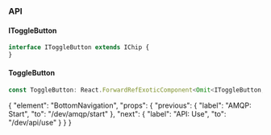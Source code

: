 

### API

#### IToggleButton

```ts
interface IToggleButton extends IChip {
}
```

#### ToggleButton

```ts
const ToggleButton: React.ForwardRefExoticComponent<Omit<IToggleButton, "ref"> & React.RefAttributes<unknown>>;
```


{
  "element": "BottomNavigation",
  "props": {
    "previous": {
      "label": "AMQP: Start",
      "to": "/dev/amqp/start"
    },
    "next": {
      "label": "API: Use",
      "to": "/dev/api/use"
    }
  }
}